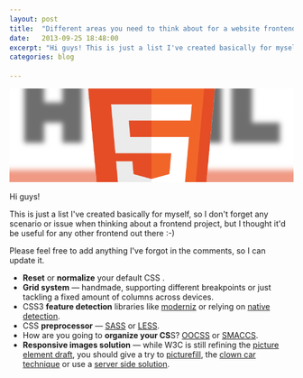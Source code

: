 ```yaml
---
layout: post
title:  "Different areas you need to think about for a website frontend - [Work in progress]"
date:   2013-09-25 18:48:00
excerpt: "Hi guys! This is just a list I've created basically for myself, so I"
categories: blog

---
```


<p><img class="full-width-image" src="/images/html5_web_areas.png" /></p>

Hi guys!

This is just a list I've created basically for myself, so I don't forget any scenario or issue when thinking about a frontend project, but I thought it'd be useful for any other frontend out there :-)

Please feel free to add anything I've forgot in the comments, so I can update it.

* **Reset** or **normalize** your default CSS .
* **Grid system** — handmade, supporting different breakpoints or just tackling a fixed amount of columns across devices.
* CSS3 **feature detection** libraries like [moderniz](http://modernizr.com/) or relying on [native detection](http://dev.opera.com/articles/view/native-css-feature-detection-via-the-supports-rule/).
* CSS **preprocessor** — [SASS](http://sass-lang.com/) or [LESS](http://lesscss.org/).
* How are you going to **organize your CS**S? [OOCSS](https://github.com/stubbornella/oocss/tree/master/oocss) or [SMACCS](http://smacss.com/).
* **Responsive images solution** — while W3C is still refining the [picture element draft](http://picture.responsiveimages.org/), you should give a try to [picturefill](https://github.com/scottjehl/picturefill), the [clown car technique](http://coding.smashingmagazine.com/2013/06/02/clown-car-technique-solving-for-adaptive-images-in-responsive-web-design/) or use a [server side solution](http://www.hongkiat.com/blog/serving-responsive-images/).

